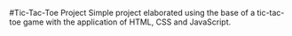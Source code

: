 #Tic-Tac-Toe Project
Simple project elaborated using the base of a tic-tac-toe game with the application of HTML, CSS and JavaScript.
